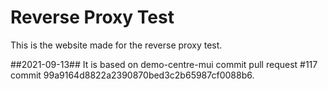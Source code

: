 # Reverse Proxy Test

This is the website made for the reverse proxy test.

##2021-09-13##
It is based on demo-centre-mui commit pull request #117 commit 99a9164d8822a2390870bed3c2b65987cf0088b6.